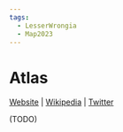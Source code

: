 ```yaml
---
tags:
  - LesserWrongia
  - Map2023
---
```

# Atlas

[Website]() | [Wikipedia]() |  [Twitter]()

(TODO)